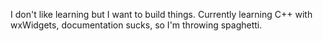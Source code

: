I don't like learning but I want to build things.
Currently learning C++ with wxWidgets, documentation sucks, so I'm throwing spaghetti.
